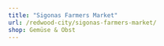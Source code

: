 ```yaml
---
title: "Sigonas Farmers Market"
url: /redwood-city/sigonas-farmers-market/
shop: Gemüse & Obst
---
```

